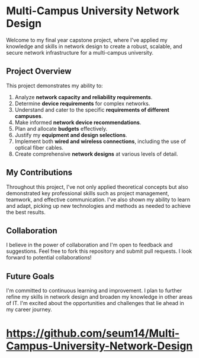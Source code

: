 # Multi-Campus University Network Design

Welcome to my final year capstone project, where I've applied my knowledge and skills in network design to create a robust, scalable, and secure network infrastructure for a multi-campus university.


## Project Overview

This project demonstrates my ability to:

1. Analyze **network capacity and reliability requirements**.
2. Determine **device requirements** for complex networks.
3. Understand and cater to the specific **requirements of different campuses**.
4. Make informed **network device recommendations**.
5. Plan and allocate **budgets** effectively.
6. Justify my **equipment and design selections**.
7. Implement both **wired and wireless connections**, including the use of optical fiber cables.
8. Create comprehensive **network designs** at various levels of detail.

## My Contributions

Throughout this project, I've not only applied theoretical concepts but also demonstrated key professional skills such as project management, teamwork, and effective communication. I've also shown my ability to learn and adapt, picking up new technologies and methods as needed to achieve the best results.

## Collaboration

I believe in the power of collaboration and I'm open to feedback and suggestions. Feel free to fork this repository and submit pull requests. I look forward to potential collaborations!

## Future Goals

I'm committed to continuous learning and improvement. I plan to further refine my skills in network design and broaden my knowledge in other areas of IT. I'm excited about the opportunities and challenges that lie ahead in my career journey.

# https://github.com/seum14/Multi-Campus-University-Network-Design
